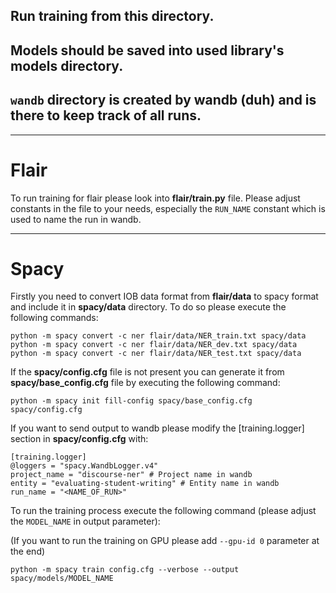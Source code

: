 ## Run training from this directory.
## Models should be saved into used library's models directory.
## `wandb` directory is created by wandb (duh) and is there to keep track of all runs.

---
# Flair

To run training for flair please look into **flair/train.py** file. Please adjust constants in the file to your needs, especially the `RUN_NAME` constant which is used to name the run in wandb.

---
# Spacy

Firstly you need to convert IOB data format from **flair/data** to spacy format and include it in **spacy/data** directory. To do so please execute the following commands:

```
python -m spacy convert -c ner flair/data/NER_train.txt spacy/data
python -m spacy convert -c ner flair/data/NER_dev.txt spacy/data
python -m spacy convert -c ner flair/data/NER_test.txt spacy/data
```

If the **spacy/config.cfg** file is not present you can generate it from **spacy/base_config.cfg** file by executing the following command:

```
python -m spacy init fill-config spacy/base_config.cfg spacy/config.cfg
```

If you want to send output to wandb please modify the [training.logger] section in **spacy/config.cfg** with:

```
[training.logger]
@loggers = "spacy.WandbLogger.v4"
project_name = "discourse-ner" # Project name in wandb
entity = "evaluating-student-writing" # Entity name in wandb
run_name = "<NAME_OF_RUN>"
```

To run the training process execute the following command (please adjust the `MODEL_NAME` in output parameter):

(If you want to run the training on GPU please add `--gpu-id 0` parameter at the end)

```
python -m spacy train config.cfg --verbose --output spacy/models/MODEL_NAME
```
